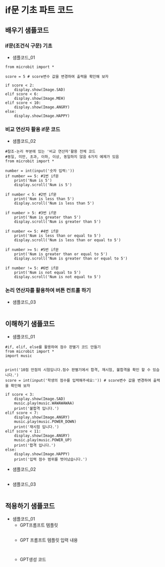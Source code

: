 # if문 기초 파트 코드
## 배우기 샘플코드
### if문(조건식 구문) 기초
* 샘플코드_01
```
from microbit import *

score = 5 # score변수 값을 변경하여 출력을 확인해 보자
 
if score < 2:
    display.show(Image.SAD)
elif score < 6:
    display.show(Image.MEH)
elif score < 10:
    display.show(Image.ANGRY)
else:
    display.show(Image.HAPPY)
```
### 비교 연산자 활용 if문 코드
* 샘플코드_02
```
#참조-논리 부분에 있는 '비교 연산자'활용 전체 코드
#동일, 미만, 초과, 이하, 이상, 동일하지 않음 6가지 예제가 있음
from microbit import *

number = int(input('숫자 입력:'))
if number == 5: #1번 if문
    print('Num is 5')
    display.scroll('Num is 5')

if number < 5: #2번 if문
    print('Num is less than 5')
    display.scroll('Num is less than 5')

if number > 5: #3번 if문
    print('Num is greater than 5')
    display.scroll('Num is greater than 5')

if number <= 5: #4번 if문
    print('Num is less than or equal to 5')
    display.scroll('Num is less than or equal to 5')

if number >= 5: #5번 if문
    print('Num is greater than or equal to 5')
    display.scroll('Num is greater than or equal to 5')

if number != 5: #6번 if문
    print('Num is not equal to 5')
    display.scroll('Num is not equal to 5')

```

### 논리 연산자를 활용하여 버튼 컨트롤 하기
* 샘플코드_03
```
```

## 이해하기 샘플코드
* 샘플코드_01
```
#if, elif, else를 활용하여 점수 판별기 코드 만들기
from microbit import *
import music


print('10점 만점의 시험입니다.점수 판별기에서 합격, 재시험, 불합격을 확인 할 수 있습니다.')
score = int(input('학생의 점수를 입력해주세요:')) # score변수 값을 변경하여 출력을 확인해 보자
 
if score < 3:
    display.show(Image.SAD)
    music.play(music.WAWAWAWAA)
    print('불합격 입니다.')
elif score < 7:
    display.show(Image.ANGRY)
    music.play(music.POWER_DOWN)
    print('재시험 입니다.')
elif score < 11:
    display.show(Image.ANGRY)
    music.play(music.POWER_UP)
    print('합격 입니다.')
else:
    display.show(Image.HAPPY)
    print('입력 점수 범위를 벗어났습니다.')
```

* 샘플코드_02
```
```

* 샘플코드_03
```
```

## 적용하기 샘플코드
* 샘플코드_01
  - GPT프롬프트 템플릿
    ```
  
    ```
  - GPT 프롬프트 템플릿 입력 내용
    ```
   
    ```
  - GPT생성 코드
    ```
   
    ```
